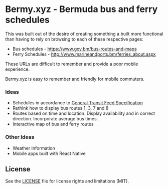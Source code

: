 # Bermy.xyz - Bermuda bus and ferry schedules

This was built out of the desire of creating something a built more functional
than having to rely on browsing to each of these respective pages:

* Bus schedules - https://www.gov.bm/bus-routes-and-maps
* Ferry Schedules - http://www.marineandports.bm/ferries_about.aspx

These URLs are difficult to remember and provide a poor mobile experience.

Bermy.xyz is easy to remember and friendly for mobile commuters.

### Ideas

* Schedules in accordance to
  [General Transit Feed Specification](https://developers.google.com/transit/gtfs/)
* Rethink how to display bus routes 1, 3, 7 and 8
* Routes based on time and location. Display availability and in correct
  direction. Incorporate average bus times.
* Interactive map of bus and ferry routes

### Other Ideas

* Weather Information
* Mobile apps built with React Native

## License

See the [LICENSE](LICENSE.md) file for license rights and limitations (MIT).
